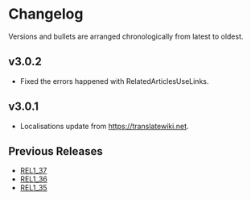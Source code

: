 # Changelog

Versions and bullets are arranged chronologically from latest to oldest.

## v3.0.2

- Fixed the errors happened with RelatedArticlesUseLinks.

## v3.0.1

- Localisations update from https://translatewiki.net.

## Previous Releases

- [REL1_37](https://github.com/femiwiki/UnifiedExtensionForFemiwiki/blob/REL1_37/CHANGELOG.md)
- [REL1_36](https://github.com/femiwiki/UnifiedExtensionForFemiwiki/blob/REL1_36/CHANGELOG.md)
- [REL1_35](https://github.com/femiwiki/UnifiedExtensionForFemiwiki/blob/REL1_35/CHANGELOG.md)
